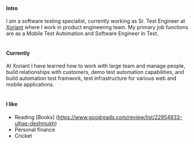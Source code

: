 
#### Intro
I am a software testing specialist, currently working as Sr. Test Engineer at [Xoriant](https://xoriant.com) where I work in product engineering team. My primary job functions are as a Mobile Test Automation and Software Engineer in Test.
<br>
<br>
#### Currently
At Xoriant I have learned how to work with large team and manage people, build relationships with customers, demo test automation capabilities, and build automation test framwork, test infrastructure for various web and mobile applications.
<br><br>
#### I like
- Reading [Books] (https://www.goodreads.com/review/list/22954833-ulhas-deshmukh)
- Personal finance
- Cricket
